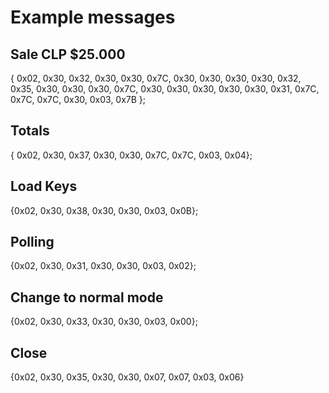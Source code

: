 # Example messages

## Sale CLP $25.000

{ 0x02, 0x30, 0x32, 0x30, 0x30, 0x7C, 0x30, 0x30, 0x30, 0x30, 0x32, 0x35, 0x30, 0x30, 0x30, 0x7C, 0x30, 0x30, 0x30, 0x30, 0x30, 0x31, 0x7C, 0x7C, 0x7C, 0x30, 0x03, 0x7B };

## Totals

{ 0x02, 0x30, 0x37, 0x30, 0x30, 0x7C, 0x7C, 0x03, 0x04};

## Load Keys

{0x02, 0x30, 0x38, 0x30, 0x30, 0x03, 0x0B};

## Polling

{0x02, 0x30, 0x31, 0x30, 0x30, 0x03, 0x02};

## Change to normal mode

{0x02, 0x30, 0x33, 0x30, 0x30, 0x03, 0x00};

## Close

{0x02, 0x30, 0x35, 0x30, 0x30, 0x07, 0x07, 0x03, 0x06}
